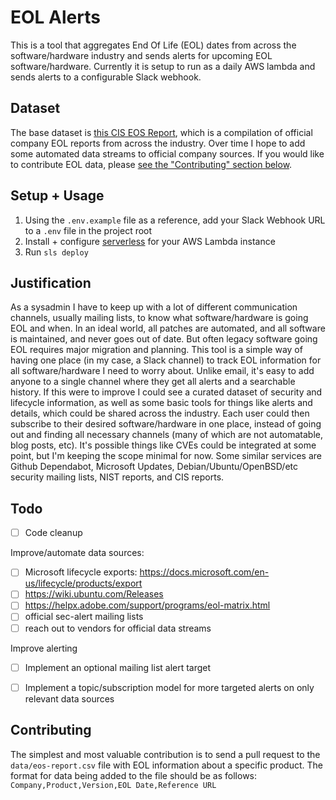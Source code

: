 # EOL Alerts

This is a tool that aggregates End Of Life (EOL) dates from across the software/hardware industry and sends alerts for upcoming EOL software/hardware. Currently it is setup to run as a daily AWS lambda and sends alerts to a configurable Slack webhook.

## Dataset 

The base dataset is [this CIS EOS Report](https://www.cisecurity.org/wp-content/uploads/2020/07/EOS-Report-July-2020.pdf), which is a compilation of official company EOL reports from across the industry. Over time I hope to add some automated data streams to official company sources. If you would like to contribute EOL data, please [see the "Contributing" section below](#contributing).

## Setup + Usage

1. Using the `.env.example` file as a reference, add your Slack Webhook URL to a `.env` file in the project root
2. Install + configure [serverless](https://www.serverless.com/) for your AWS Lambda instance
3. Run `sls deploy`


## Justification

As a sysadmin I have to keep up with a lot of different communication channels, usually mailing lists, to know what software/hardware is going EOL and when. In an ideal world, all patches are automated, and all software is maintained, and never goes out of date. But often legacy software going EOL requires major migration and planning. This tool is a simple way of having one place (in my case, a Slack channel) to track EOL information for all software/hardware I need to worry about. Unlike email, it's easy to add anyone to a single channel where they get all alerts and a searchable history. If this were to improve I could see a curated dataset of security and lifecycle information, as well as some basic tools for things like alerts and details, which could be shared across the industry. Each user could then subscribe to their desired software/hardware in one place, instead of going out and finding all necessary channels (many of which are not automatable, blog posts, etc). It's possible things like CVEs could be integrated at some point, but I'm keeping the scope minimal for now. Some similar services are Github Dependabot, Microsoft Updates, Debian/Ubuntu/OpenBSD/etc security mailing lists, NIST reports, and CIS reports.

## Todo

- [ ] Code cleanup

Improve/automate data sources:
 - [ ] Microsoft lifecycle exports: https://docs.microsoft.com/en-us/lifecycle/products/export
 - [ ] https://wiki.ubuntu.com/Releases
 - [ ] https://helpx.adobe.com/support/programs/eol-matrix.html
 - [ ] official sec-alert mailing lists
 - [ ] reach out to vendors for official data streams

Improve alerting
 - [ ] Implement an optional mailing list alert target
 - [ ] Implement a topic/subscription model for more targeted alerts on only relevant data sources


## Contributing

The simplest and most valuable contribution is to send a pull request to the `data/eos-report.csv` file with EOL information about a specific product.
The format for data being added to the file should be as follows:
`Company,Product,Version,EOL Date,Reference URL`
